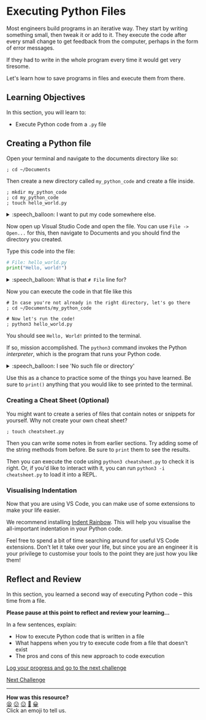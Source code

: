# Executing Python Files

Most engineers build programs in an iterative way. They start by writing
something small, then tweak it or add to it. They execute the code after every
small change to get feedback from the computer, perhaps in the form of error
messages.

If they had to write in the whole program every time it would get very tiresome.

Let's learn how to save programs in files and execute them from there.

<!-- OMITTED -->
## Learning Objectives

In this section, you will learn to:

* Execute Python code from a `.py` file

## Creating a Python file

Open your terminal and navigate to the documents directory like so:

```shell
; cd ~/Documents
```

Then create a new directory called `my_python_code` and create a file inside.

```shell
; mkdir my_python_code
; cd my_python_code
; touch hello_world.py
```

<details>
  <summary>:speech_balloon: I want to put my code somewhere else.</summary>

  <hr>
  
  If you're confident to do so, please go ahead!

  <hr>
</details>

Now open up Visual Studio Code and open the file. You can use `File -> Open...`
for this, then navigate to Documents and you should find the directory you
created. 

Type this code into the file:

``` python
# File: hello_world.py
print("Hello, world!")
```

<details>
  <summary>:speech_balloon: What is that <code># File</code> line for?</summary>

  <hr>
  
  Just for us to tell you what file this code is for. You don't actually have to
  type it in. 
  
  Also, just so you know, in Python lines starting with `#` are comments and
  aren't executed as code.

  <hr>
</details>

Now you can execute the code in that file like this

```shell
# In case you're not already in the right directory, let's go there
; cd ~/Documents/my_python_code

# Now let's run the code!
; python3 hello_world.py
```

You should see `Hello, World!` printed to the terminal. 

If so, mission accomplished. The `python3` command invokes the Python
_interpreter_, which is the program that runs your Python code.

<details>
  <summary>:speech_balloon: I see 'No such file or directory'</summary>

  <hr>
  
  You might be in the wrong place. Try running `pwd` to see what directory
  you are in. And then `ls` to verify that `hello_world.py` is really there.

  If you get really stuck here, reach out to your coach.

  <hr>
</details>

Use this as a chance to practice some of the things you have learned. Be sure to
`print()` anything that you would like to see printed to the terminal.

### Creating a Cheat Sheet (Optional)

You might want to create a series of files that contain notes or snippets for
yourself. Why not create your own cheat sheet?

```shell
; touch cheatsheet.py
```

Then you can write some notes in from earlier sections. Try adding some of the
string methods from before. Be sure to `print` them to see the results.

Then you can execute the code using `python3 cheatsheet.py` to check it is
right. Or, if you'd like to interact with it, you can run `python3 -i
cheatsheet.py` to load it into a REPL.

### Visualising Indentation

Now that you are using VS Code, you can make use of some extensions to make
your life easier.

We recommend installing [Indent
Rainbow](https://marketplace.visualstudio.com/items?itemName=oderwat.indent-rainbow).
This will help you visualise the all-important indentation in your Python code.

Feel free to spend a bit of time searching around for useful VS Code extensions.
Don't let it take over your life, but since you are an engineer it is your
privilege to customise your tools to the point they are just how you like them!

## Reflect and Review

In this section, you learned a second way of executing Python code – this time
from a file.

**Please pause at this point to reflect and review your learning...**

In a few sentences, explain:
* How to execute Python code that is written in a file
* What happens when you try to execute code from a file that doesn't exist
* The pros and cons of this new approach to code execution


[Log your progress and go to the next challenge](https://makers-event-logger.herokuapp.com/?event=09_executing_python_files.md&repository=makersacademy%2Fpython_foundations&redirect=chapter1%2F10_defining_functions.md)

[Next Challenge](10_defining_functions.md)

<!-- BEGIN GENERATED SECTION DO NOT EDIT -->

---

**How was this resource?**  
[😫](https://airtable.com/shrUJ3t7KLMqVRFKR?prefill_Repository=makersacademy%2Fpython_foundations&prefill_File=chapter1%2F09_executing_python_files.md&prefill_Sentiment=😫) [😕](https://airtable.com/shrUJ3t7KLMqVRFKR?prefill_Repository=makersacademy%2Fpython_foundations&prefill_File=chapter1%2F09_executing_python_files.md&prefill_Sentiment=😕) [😐](https://airtable.com/shrUJ3t7KLMqVRFKR?prefill_Repository=makersacademy%2Fpython_foundations&prefill_File=chapter1%2F09_executing_python_files.md&prefill_Sentiment=😐) [🙂](https://airtable.com/shrUJ3t7KLMqVRFKR?prefill_Repository=makersacademy%2Fpython_foundations&prefill_File=chapter1%2F09_executing_python_files.md&prefill_Sentiment=🙂) [😀](https://airtable.com/shrUJ3t7KLMqVRFKR?prefill_Repository=makersacademy%2Fpython_foundations&prefill_File=chapter1%2F09_executing_python_files.md&prefill_Sentiment=😀)  
Click an emoji to tell us.

<!-- END GENERATED SECTION DO NOT EDIT -->
